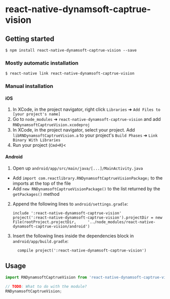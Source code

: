 
# react-native-dynamsoft-captrue-vision

## Getting started

`$ npm install react-native-dynamsoft-captrue-vision --save`

### Mostly automatic installation

`$ react-native link react-native-dynamsoft-captrue-vision`

### Manual installation


#### iOS

1. In XCode, in the project navigator, right click `Libraries` ➜ `Add Files to [your project's name]`
2. Go to `node_modules` ➜ `react-native-dynamsoft-captrue-vision` and add `RNDynamsoftCaptrueVision.xcodeproj`
3. In XCode, in the project navigator, select your project. Add `libRNDynamsoftCaptrueVision.a` to your project's `Build Phases` ➜ `Link Binary With Libraries`
4. Run your project (`Cmd+R`)<

#### Android

1. Open up `android/app/src/main/java/[...]/MainActivity.java`
  - Add `import com.reactlibrary.RNDynamsoftCaptrueVisionPackage;` to the imports at the top of the file
  - Add `new RNDynamsoftCaptrueVisionPackage()` to the list returned by the `getPackages()` method
2. Append the following lines to `android/settings.gradle`:
  	```
  	include ':react-native-dynamsoft-captrue-vision'
  	project(':react-native-dynamsoft-captrue-vision').projectDir = new File(rootProject.projectDir, 	'../node_modules/react-native-dynamsoft-captrue-vision/android')
  	```
3. Insert the following lines inside the dependencies block in `android/app/build.gradle`:
  	```
      compile project(':react-native-dynamsoft-captrue-vision')
  	```


## Usage
```javascript
import RNDynamsoftCaptrueVision from 'react-native-dynamsoft-captrue-vision';

// TODO: What to do with the module?
RNDynamsoftCaptrueVision;
```
  